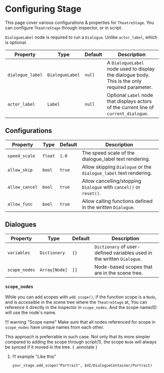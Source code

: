 # Configuring Stage

<style>
    table code {
        white-space: nowrap;
    }
</style>

This page cover various configurations & properties for `TheatreStage`. You can configure `TheatreStage` through inspector, or in script.

`DialogueLabel` node is required to run a `Dialogue`. Unlike `actor_label`, which is optional.

| Property          | Type            | Default | Description                      |
| ----------------- | --------------- | ------  | -------------------------------- |
| `dialogue_label`  | `DialogueLabel` | `null`  | A `DialogueLabel` node used to display the dialogue body. This is the only required parameter.|
| `actor_label`     | `Label`         | `null`  | Optional `Label` node that displays actors of the current line of `current_dialogue`.|

## Configurations

| Property          | Type            | Default | Description                      |
| ----------------- | --------------- | ------  | -------------------------------- |
| `speed_scale`     | `float`         | `1.0`   | The speed scale of the dialogue_label text rendering.|
| `allow_skip`      | `bool`          | `true`  | Allow skipping `Dialogue` or the `dialogue_label` text rendering.|
| `allow_cancel`    | `bool`          | `true`  | Allow cancelling/stopping `Dialogue` with `cancel()` or `reset()`.|
| `allow_func`      | `bool`          | `true`  | Allow calling functions defined in the written `Dialogue`.|

## Dialogues

| Property          | Type            | Default | Description                      |
| ----------------- | --------------- | ------  | -------------------------------- |
| `variables`       | `Dictionary`    | `{}`    | `Dictionary` of user-defined variables used in the written `Dialogue`.|
| `scope_nodes`    | `Array[Node]`   | `[]`    | Node-based scopes that are in the scene tree.|

### `scope_nodes`

While you can add scopes with `add_scope()`, if the function scope is a `Node`, and is accessible in the scene tree where the `TheatreStage` at, You can reference it directly in the inspector in `scope_nodes`. And the scope name/ID will use the node's name.

!!! warning "Scope name"
    Make sure that all nodes referenced for scope in `scope_nodes` have unique names from each other.

This approach is preferrable in such case. Not only that its more simpler compared to adding the scope through script(1), the scope `Node` will always be synced if it moved in the tree.
{ .annotate }

1.  !!! example "Like this"
    ```gdscript
    your_stage.add_scope("Portrait", $UI/DialogueContainer/Portrait)
    ```